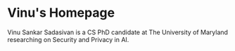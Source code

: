 # Vinu's Homepage

Vinu Sankar Sadasivan is a CS PhD candidate at The University of Maryland researching on Security and Privacy in AI.
